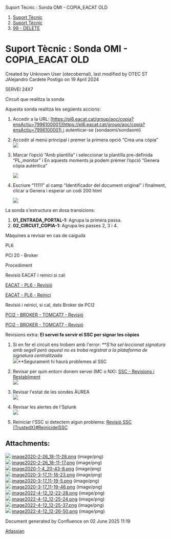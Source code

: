 Suport Tècnic : Sonda OMI - COPIA\_EACAT OLD  

1.  [Suport Tècnic](index.html)
2.  [Suport Tècnic](13893782.html)
3.  [99 - DELETE](99---DELETE_64979390.html)

Suport Tècnic : Sonda OMI - COPIA\_EACAT OLD
============================================

Created by Unknown User (otecobernal), last modified by OTEC ST JAlejandro Cardete Postigo on 19 April 2024

SERVEI 24X7

Circuit que realitza la sonda

Aquesta sonda realitza les següents accions:

1.  Accedir a la URL: [https://pl6.eacat.cat/group/aoc/copia?ensActiu=7996100001](https://pl6.eacat.cat/group/aoc/copia?ensActiu=7996100001) i autenticar-se (sondaomi/sondaomi)
2.  Accedir al menú principal i premer la primera opció “Crea una còpia”  
    ![](attachments/36340082/36340086.png)
3.  Marcar l’opció “Amb plantilla” i seleccionar la plantilla pre-definida “PL\_monitor” i En aquests moments ja podem prémer l’opció “Genera còpia autèntica”
    
    ![](attachments/36340082/36340087.png)
4.  Escriure “11111” al camp “Identificador del document original” i finalment, clicar a Genera i esperar un codi 200 html
    
    ![](attachments/36340082/36340088.png)
    

La sonda s'estructura en dosa transicions:

1.  **01\_ENTRADA\_PORTAL-1:** Agrupa la primera passa.
2.  **02\_CIRCUIT\_COPIA-1:** Agrupa les passes 2, 3 i 4.  
      
    

Màquines a revisar en cas de caiguda

PL6

PCI 20 - Broker

Procediment

Revisió EACAT i reinici si cal:

[EACAT - PL6 - Revisió](41520634.html)

[EACAT - PL6 - Reinici](EACAT---PL6---Reinici_41520633.html)

  

Revisió i reinici, si cal, dels Broker de PCI2

[PCI2 - BROKER - TOMCAT7 - Revisió](41521076.html)

[PCI2 - BROKER - TOMCAT7 - Revisió](41521076.html)

  

Revisions extra: **El servei fa servir el SSC per signar les còpies**

1.  Si en fer el circuit ens trobem amb l'error: **_S'ha sel·leccionat signatura amb segell però aquest no es troba registrat a la plataforma de signatura centralitzada  
    ![](attachments/36340082/64980987.png)_**Segurament hi haurà problemes al SSC  
      
    
2.  Revisar per quin entorn donem servei (MC o NX): [SSC - Revisions i Restabliment](SSC---Revisions-i-Restabliment_41521367.html)  
    ![](attachments/36340082/64980988.png)  
      
    
3.  Revisar l'estat de les sondes ÀUREA  
    ![](attachments/36340082/64980989.png)
4.  Revisar les alertes de l'Splunk  
    ![](attachments/36340082/64980990.png)  
      
    
5.  Reiniciar l'SSC si detectem algun problema: [Revisió SSC (TrustedX)#ReinicidelSSC](36340764.html#RevisióSSC\(TrustedX\)RevisarIP'sitreureNexica-ReinicidelSSC)

  

  

Attachments:
------------

![](images/icons/bullet_blue.gif) [image2020-2-26\_18-11-28.png](attachments/36340082/36340083.png) (image/png)  
![](images/icons/bullet_blue.gif) [image2020-2-26\_18-11-17.png](attachments/36340082/36340084.png) (image/png)  
![](images/icons/bullet_blue.gif) [image2020-1-4\_20-43-8.png](attachments/36340082/36340085.png) (image/png)  
![](images/icons/bullet_blue.gif) [image2020-3-17\_11-18-23.png](attachments/36340082/36340086.png) (image/png)  
![](images/icons/bullet_blue.gif) [image2020-3-17\_11-19-5.png](attachments/36340082/36340087.png) (image/png)  
![](images/icons/bullet_blue.gif) [image2020-3-17\_11-19-46.png](attachments/36340082/36340088.png) (image/png)  
![](images/icons/bullet_blue.gif) [image2022-4-12\_12-22-28.png](attachments/36340082/64980987.png) (image/png)  
![](images/icons/bullet_blue.gif) [image2022-4-12\_12-25-24.png](attachments/36340082/64980988.png) (image/png)  
![](images/icons/bullet_blue.gif) [image2022-4-12\_12-25-37.png](attachments/36340082/64980989.png) (image/png)  
![](images/icons/bullet_blue.gif) [image2022-4-12\_12-26-50.png](attachments/36340082/64980990.png) (image/png)  

Document generated by Confluence on 02 June 2025 11:19

[Atlassian](http://www.atlassian.com/)